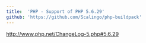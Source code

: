 ```yaml
---
title:	'PHP - Support of PHP 5.6.29'
github: 'https://github.com/Scalingo/php-buildpack'
---
```


http://www.php.net/ChangeLog-5.php#5.6.29
